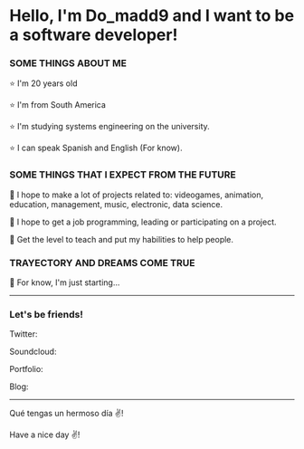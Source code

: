 # Hello, I'm Do_madd9 and I want to be a software developer!

### SOME THINGS ABOUT ME

⭐ I'm 20 years old 

⭐ I'm from South America

⭐ I'm studying systems engineering on the university.

⭐ I can speak Spanish and English (For know).

### SOME THINGS THAT I EXPECT FROM THE FUTURE

🤖 I hope to make a lot of projects related to: videogames, animation, education, management, music, electronic, data science.

🤖 I hope to get a job programming, leading or participating on a project.

🤖 Get the level to teach and put my habilities to help people.

### TRAYECTORY AND DREAMS COME TRUE

📍 For know, I'm just starting... 


--------------------------------------------------------

### Let's be friends!

Twitter: 

Soundcloud:

Portfolio:

Blog:

--------------------------------------------------------

Qué tengas un hermoso día ✌!

Have a nice day ✌!
